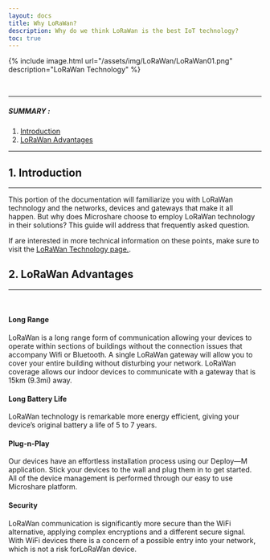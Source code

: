 ```yaml
---
layout: docs
title: Why LoRaWan?
description: Why do we think LoRaWan is the best IoT technology?
toc: true
---
```






{% include image.html url="/assets/img/LoRaWan/LoRaWan01.png" description="LoRaWan Technology" %}

<br>


---------------------------------------

##### SUMMARY : 

1. [Introduction](./#1-requirements)
2. [LoRaWan Advantages](./#3-access-to-device-cluster)

---------------------------------------

## 1. Introduction
---------------------------------------
This portion of the documentation will familiarize you with LoRaWan technology and the networks, devices and gateways that make it all happen. But why does Microshare choose to employ LoRaWan technology in their solutions? This guide will address that frequently asked question. 

If are interested in more technical information on these points, make sure to visit the [LoRaWan Technology page.](/docs/2/technical/lorawan/lorawan-technology/).


## 2. LoRaWan Advantages
---------------------------------------
<br>

#### Long Range

LoRaWan is a long range form of communication allowing your devices to operate within sections of buildings without the connection issues that accompany Wifi or Bluetooth. A single LoRaWan gateway will allow you to cover your entire building without disturbing your network. LoRaWan coverage allows our indoor devices to communicate with a gateway that is 15km (9.3mi) away.



#### Long Battery Life

LoRaWan technology is remarkable more energy efficient, giving your device’s original battery a life of 5 to 7 years. 



#### Plug-n-Play

Our devices have an effortless installation process using our Deploy—M application. Stick your devices to the wall and plug them in to get started. All of the device management is performed through our easy to use Microshare platform. 


#### Security

LoRaWan communication is significantly more secure than the WiFi alternative, applying complex encryptions and a different secure signal. With WiFi devices there is a concern of a possible entry into your network, which is not a risk forLoRaWan device. 


 